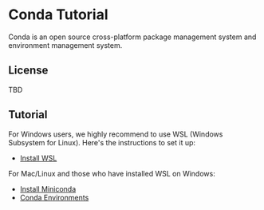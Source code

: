 # Conda Tutorial

Conda is an open source cross-platform package management system and environment management system.

## License

TBD

## Tutorial

For Windows users, we highly recommend to use WSL (Windows Subsystem for Linux). Here's the instructions to set it up:

- [Install WSL](./wsl.md)

For Mac/Linux and those who have installed WSL on Windows:

- [Install Miniconda](./miniconda.md)
- [Conda Environments](./environments.md)
